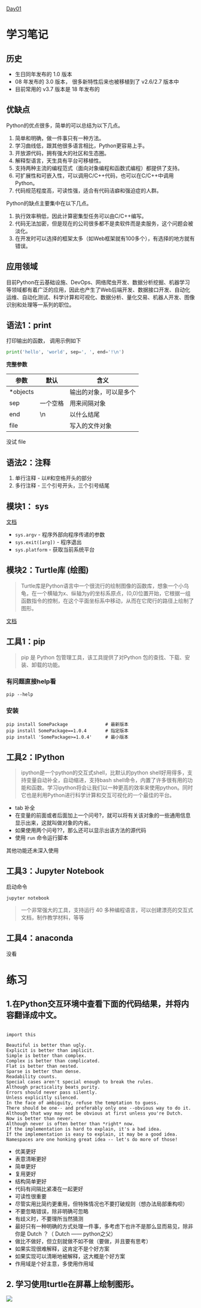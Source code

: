 [Day01](https://github.com/jackfrued/Python-100-Days/blob/master/Day01-15/Day01/%E5%88%9D%E8%AF%86Python.md)

# 学习笔记

## 历史

- 生日同年发布的 1.0 版本
- 08 年发布的 3.0 版本， 很多新特性后来也被移植到了 v2.6/2.7 版本中
- 目前常用的 v3.7 版本是 18 年发布的

## 优缺点

Python的优点很多，简单的可以总结为以下几点。
1. 简单和明确，做一件事只有一种方法。
2. 学习曲线低，跟其他很多语言相比，Python更容易上手。
3. 开放源代码，拥有强大的社区和生态圈。
4. 解释型语言，天生具有平台可移植性。
5. 支持两种主流的编程范式（面向对象编程和函数式编程）都提供了支持。
6. 可扩展性和可嵌入性，可以调用C/C++代码，也可以在C/C++中调用Python。
7. 代码规范程度高，可读性强，适合有代码洁癖和强迫症的人群。


Python的缺点主要集中在以下几点。
1. 执行效率稍低，因此计算密集型任务可以由C/C++编写。
2. 代码无法加密，但是现在的公司很多都不是卖软件而是卖服务，这个问题会被淡化。
3. 在开发时可以选择的框架太多（如Web框架就有100多个），有选择的地方就有错误。

## 应用领域


目前Python在云基础设施、DevOps、网络爬虫开发、数据分析挖掘、机器学习等领域都有着广泛的应用，因此也产生了Web后端开发、数据接口开发、自动化运维、自动化测试、科学计算和可视化、数据分析、量化交易、机器人开发、图像识别和处理等一系列的职位。

## 语法1：print

打印输出的函数， 调用示例如下

```python
print('hello', 'world', sep=', ', end='!\n')
```

**完整参数**

| 参数      | 默认     | 含义                   |
| --------- | -------- | ---------------------- |
| \*objects |          | 输出的对象，可以是多个 |
| sep       | 一个空格 | 用来间隔对象           |
| end       | \n       | 以什么结尾             |
| file      |          | 写入的文件对象         |

没试 file 

## 语法2：注释


1. 单行注释 - 以#和空格开头的部分
2. 多行注释 - 三个引号开头，三个引号结尾

## 模块1： sys

[文档](https://docs.python.org/zh-cn/3/library/sys.html?highlight=sys)

- `sys.argv` - 程序外部向程序传递的参数
- `sys.exit([arg])`  - 程序退出
- `sys.platform` - 获取当前系统平台

## 模块2：Turtle库 (绘图)

> Turtle库是Python语言中一个很流行的绘制图像的函数库，想象一个小乌龟，在一个横轴为x、纵轴为y的坐标系原点，(0,0)位置开始，它根据一组函数指令的控制，在这个平面坐标系中移动，从而在它爬行的路径上绘制了图形。

[文档](https://docs.python.org/zh-cn/3/library/turtle.html)


## 工具1：pip

> pip 是 Python 包管理工具，该工具提供了对Python 包的查找、下载、安装、卸载的功能。

### 有问题直接help看

```
pip --help
```

### 安装
```
pip install SomePackage              # 最新版本
pip install SomePackage==1.0.4       # 指定版本
pip install 'SomePackage>=1.0.4'     # 最小版本
```

## 工具2：IPython

> ipython是一个python的交互式shell，比默认的python shell好用得多，支持变量自动补全，自动缩进，支持bash shell命令，内置了许多很有用的功能和函数。学习ipython将会让我们以一种更高的效率来使用python。同时它也是利用Python进行科学计算和交互可视化的一个最佳的平台。

- tab 补全
- 在变量的前面或者后面加上一个问号?，就可以将有关该对象的一些通用信息显示出来，这就叫做对象的内省。
- 如果使用两个问号??，那么还可以显示出该方法的源代码
- 使用 `run` 命令运行脚本 

其他功能还未深入使用

## 工具3：Jupyter Notebook

启动命令
```
jupyter notebook
```

> 一个非常强大的工具，支持运行 40 多种编程语言，可以创建漂亮的交互式文档，制作教学材料，等等

## 工具4：anaconda

没看


# 练习

## 1.在Python交互环境中查看下面的代码结果，并将内容翻译成中文。

```

import this

Beautiful is better than ugly.
Explicit is better than implicit.
Simple is better than complex.
Complex is better than complicated.
Flat is better than nested.
Sparse is better than dense.
Readability counts.
Special cases aren't special enough to break the rules.
Although practicality beats purity.
Errors should never pass silently.
Unless explicitly silenced.
In the face of ambiguity, refuse the temptation to guess.
There should be one-- and preferably only one --obvious way to do it.
Although that way may not be obvious at first unless you're Dutch.
Now is better than never.
Although never is often better than *right* now.
If the implementation is hard to explain, it's a bad idea.
If the implementation is easy to explain, it may be a good idea.
Namespaces are one honking great idea -- let's do more of those!
```

- 优美更好
- 表意清晰更好
- 简单更好
- 复用更好
- 结构简单更好
- 代码有间隔比紧凑在一起更好
- 可读性很重要
- 尽管实用比简约更重用，但特殊情况也不要打破规则（想办法局部重构呗）
- 不要忽略错误，除非明确可忽略
- 有歧义时，不要理所当然猜测
- 最好只有一种明确的方式处理一件事，多考虑下也许不是那么显而易见，除非你是 Dutch ？（ Dutch —— python之父）
- 做比不做好，但立刻就做不如不做（要做，并且要有思考）
- 如果实现很难解释，这肯定不是个好方案
- 如果实现可以清晰地被解释，这大概是个好方案
- 作用域是个好主意，多使用作用域


## 2. 学习使用turtle在屏幕上绘制图形。

![](.\assets\01-01.png)